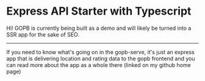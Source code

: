 # Express API Starter with Typescript

Hi! GOPB is currently being built as a demo and will likely be turned into a SSR app for the sake of SEO. 

---

If you need to know what's going on in the gopb-serve, it's just an express app that is delivering location and rating data to the gopb frontend and you can read more about the app as a whole there (linked on my github home page)